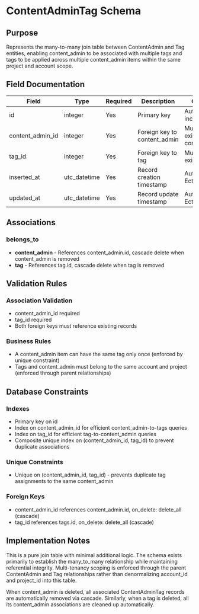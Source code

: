 # ContentAdminTag Schema

## Purpose

Represents the many-to-many join table between ContentAdmin and Tag entities, enabling content_admin to be associated with multiple tags and tags to be applied across multiple content_admin items within the same project and account scope.

## Field Documentation

| Field            | Type         | Required | Description                  | Constraints                              |
| ---------------- | ------------ | -------- | ---------------------------- | ---------------------------------------- |
| id               | integer      | Yes      | Primary key                  | Auto-incrementing                        |
| content_admin_id | integer      | Yes      | Foreign key to content_admin | Must reference existing content_admin.id |
| tag_id           | integer      | Yes      | Foreign key to tag           | Must reference existing tag.id           |
| inserted_at      | utc_datetime | Yes      | Record creation timestamp    | Auto-set by Ecto                         |
| updated_at       | utc_datetime | Yes      | Record update timestamp      | Auto-set by Ecto                         |

## Associations

### belongs_to

- **content_admin** - References content_admin.id, cascade delete when content_admin is removed
- **tag** - References tag.id, cascade delete when tag is removed

## Validation Rules

### Association Validation
- content_admin_id required
- tag_id required
- Both foreign keys must reference existing records

### Business Rules
- A content_admin item can have the same tag only once (enforced by unique constraint)
- Tags and content_admin must belong to the same account and project (enforced through parent relationships)

## Database Constraints

### Indexes
- Primary key on id
- Index on content_admin_id for efficient content_admin-to-tags queries
- Index on tag_id for efficient tag-to-content_admin queries
- Composite unique index on (content_admin_id, tag_id) to prevent duplicate associations

### Unique Constraints
- Unique on (content_admin_id, tag_id) - prevents duplicate tag assignments to the same content_admin

### Foreign Keys
- content_admin_id references content_admin.id, on_delete: delete_all (cascade)
- tag_id references tags.id, on_delete: delete_all (cascade)

## Implementation Notes

This is a pure join table with minimal additional logic. The schema exists primarily to establish the many_to_many relationship while maintaining referential integrity. Multi-tenancy scoping is enforced through the parent ContentAdmin and Tag relationships rather than denormalizing account_id and project_id into this table.

When content_admin is deleted, all associated ContentAdminTag records are automatically removed via cascade. Similarly, when a tag is deleted, all its content_admin associations are cleaned up automatically.